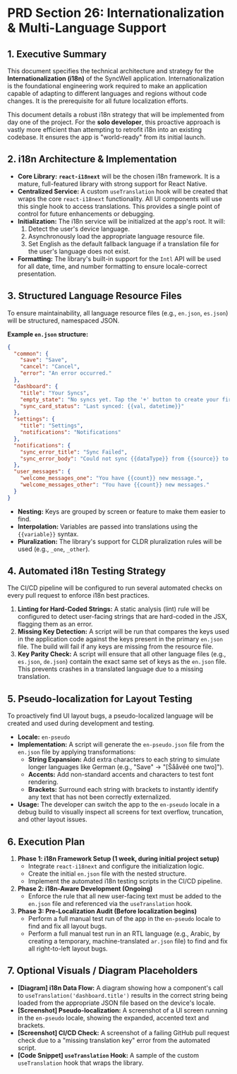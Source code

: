 # PRD Section 26: Internationalization & Multi-Language Support

## 1. Executive Summary

This document specifies the technical architecture and strategy for the **Internationalization (i18n)** of the SyncWell application. Internationalization is the foundational engineering work required to make an application capable of adapting to different languages and regions without code changes. It is the prerequisite for all future localization efforts.

This document details a robust i18n strategy that will be implemented from day one of the project. For the **solo developer**, this proactive approach is vastly more efficient than attempting to retrofit i18n into an existing codebase. It ensures the app is "world-ready" from its initial launch.

## 2. i18n Architecture & Implementation

*   **Core Library:** **`react-i18next`** will be the chosen i18n framework. It is a mature, full-featured library with strong support for React Native.
*   **Centralized Service:** A custom `useTranslation` hook will be created that wraps the core `react-i18next` functionality. All UI components will use this single hook to access translations. This provides a single point of control for future enhancements or debugging.
*   **Initialization:** The i18n service will be initialized at the app's root. It will:
    1.  Detect the user's device language.
    2.  Asynchronously load the appropriate language resource file.
    3.  Set English as the default fallback language if a translation file for the user's language does not exist.
*   **Formatting:** The library's built-in support for the `Intl` API will be used for all date, time, and number formatting to ensure locale-correct presentation.

## 3. Structured Language Resource Files

To ensure maintainability, all language resource files (e.g., `en.json`, `es.json`) will be structured, namespaced JSON.

**Example `en.json` structure:**
```json
{
  "common": {
    "save": "Save",
    "cancel": "Cancel",
    "error": "An error occurred."
  },
  "dashboard": {
    "title": "Your Syncs",
    "empty_state": "No syncs yet. Tap the '+' button to create your first one!",
    "sync_card_status": "Last synced: {{val, datetime}}"
  },
  "settings": {
    "title": "Settings",
    "notifications": "Notifications"
  },
  "notifications": {
    "sync_error_title": "Sync Failed",
    "sync_error_body": "Could not sync {{dataType}} from {{source}} to {{destination}}."
  },
  "user_messages": {
    "welcome_messages_one": "You have {{count}} new message.",
    "welcome_messages_other": "You have {{count}} new messages."
  }
}
```
*   **Nesting:** Keys are grouped by screen or feature to make them easier to find.
*   **Interpolation:** Variables are passed into translations using the `{{variable}}` syntax.
*   **Pluralization:** The library's support for CLDR pluralization rules will be used (e.g., `_one`, `_other`).

## 4. Automated i18n Testing Strategy

The CI/CD pipeline will be configured to run several automated checks on every pull request to enforce i18n best practices.

1.  **Linting for Hard-Coded Strings:** A static analysis (lint) rule will be configured to detect user-facing strings that are hard-coded in the JSX, flagging them as an error.
2.  **Missing Key Detection:** A script will be run that compares the keys used in the application code against the keys present in the primary `en.json` file. The build will fail if any keys are missing from the resource file.
3.  **Key Parity Check:** A script will ensure that all other language files (e.g., `es.json`, `de.json`) contain the exact same set of keys as the `en.json` file. This prevents crashes in a translated language due to a missing translation.

## 5. Pseudo-localization for Layout Testing

To proactively find UI layout bugs, a pseudo-localized language will be created and used during development and testing.

*   **Locale:** `en-pseudo`
*   **Implementation:** A script will generate the `en-pseudo.json` file from the `en.json` file by applying transformations:
    *   **String Expansion:** Add extra characters to each string to simulate longer languages like German (e.g., "Save" -> "[Šååvéé one two]").
    *   **Accents:** Add non-standard accents and characters to test font rendering.
    *   **Brackets:** Surround each string with brackets to instantly identify any text that has not been correctly externalized.
*   **Usage:** The developer can switch the app to the `en-pseudo` locale in a debug build to visually inspect all screens for text overflow, truncation, and other layout issues.

## 6. Execution Plan
1.  **Phase 1: i18n Framework Setup (1 week, during initial project setup)**
    *   Integrate `react-i18next` and configure the initialization logic.
    *   Create the initial `en.json` file with the nested structure.
    *   Implement the automated i18n testing scripts in the CI/CD pipeline.
2.  **Phase 2: i18n-Aware Development (Ongoing)**
    *   Enforce the rule that all new user-facing text must be added to the `en.json` file and referenced via the `useTranslation` hook.
3.  **Phase 3: Pre-Localization Audit (Before localization begins)**
    *   Perform a full manual test run of the app in the `en-pseudo` locale to find and fix all layout bugs.
    *   Perform a full manual test run in an RTL language (e.g., Arabic, by creating a temporary, machine-translated `ar.json` file) to find and fix all right-to-left layout bugs.

## 7. Optional Visuals / Diagram Placeholders
*   **[Diagram] i18n Data Flow:** A diagram showing how a component's call to `useTranslation('dashboard.title')` results in the correct string being loaded from the appropriate JSON file based on the device's locale.
*   **[Screenshot] Pseudo-localization:** A screenshot of a UI screen running in the `en-pseudo` locale, showing the expanded, accented text and brackets.
*   **[Screenshot] CI/CD Check:** A screenshot of a failing GitHub pull request check due to a "missing translation key" error from the automated script.
*   **[Code Snippet] `useTranslation` Hook:** A sample of the custom `useTranslation` hook that wraps the library.
